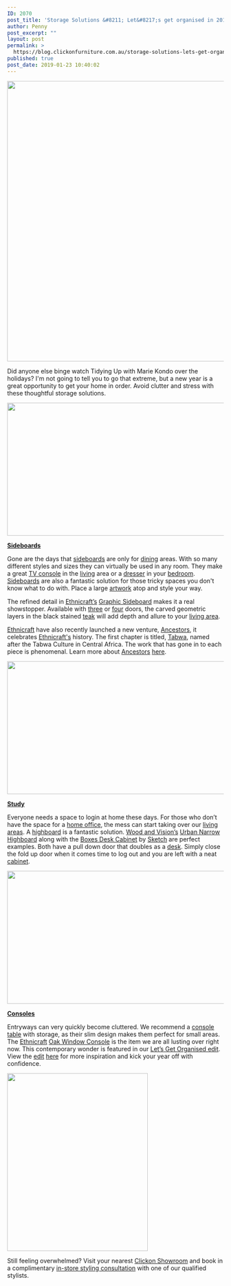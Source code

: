 ```yaml
---
ID: 2070
post_title: 'Storage Solutions &#8211; Let&#8217;s get organised in 2019!'
author: Penny
post_excerpt: ""
layout: post
permalink: >
  https://blog.clickonfurniture.com.au/storage-solutions-lets-get-organised-in-2019
published: true
post_date: 2019-01-23 10:40:02
---
```

<a href="https://www.clickonfurniture.com.au/boxes-cabinet-tall"><img class="aligncenter size-large wp-image-2096" src="https://blog.clickonfurniture.com.au/wp-content/uploads/2019/01/lifestyle-11_4.jpg" alt="" width="650" height="650" /></a>
<p style="text-align: left">Did anyone else binge watch Tidying Up with Marie Kondo over the holidays? I'm not going to tell you to go that extreme, but a new year is a great opportunity to get your home in order. Avoid clutter and stress with these thoughtful storage solutions.</p>
<a href="https://www.clickonfurniture.com.au/ethnicraft-teak-graphic-sideboard-4-door"><img class="aligncenter size-large wp-image-2092" src="https://blog.clickonfurniture.com.au/wp-content/uploads/2019/01/graphic-1-1024x485.jpg" alt="" width="650" height="308" /></a>
<p style="text-align: left"><a href="https://www.clickonfurniture.com.au/living-room-furniture/sideboards"><strong>Sideboards</strong></a></p>
Gone are the days that <a href="https://www.clickonfurniture.com.au/living-room-furniture/sideboards">sideboards</a> are only for <a href="https://www.clickonfurniture.com.au/dining">dining</a> areas. With so many different styles and sizes they can virtually be used in any room. They make a great <a href="https://www.clickonfurniture.com.au/living-room-furniture/tv-consoles">TV console</a> in the <a href="https://www.clickonfurniture.com.au/living-room-furniture">living</a> area or a <a href="https://www.clickonfurniture.com.au/bedroom-furniture/dressers">dresser</a> in your <a href="https://www.clickonfurniture.com.au/bedroom-furniture">bedroom</a>. <a href="https://www.clickonfurniture.com.au/living-room-furniture/sideboards">Sideboards</a> are also a fantastic solution for those tricky spaces you don't know what to do with. Place a large <a href="https://www.clickonfurniture.com.au/homewares/designer-prints">artwork</a> atop and style your way.
<p style="text-align: left">The refined detail in <a href="https://www.clickonfurniture.com.au/catalogsearch/result/?q=ethnicraft">Ethnicraft’s</a> <a href="https://www.clickonfurniture.com.au/catalogsearch/result/?q=graphic%20sideboard">Graphic Sideboard</a> makes it a real showstopper. Available with <a href="https://www.clickonfurniture.com.au/ethnicraft-teak-graphic-sideboard-3-door">three</a> or <a href="https://www.clickonfurniture.com.au/ethnicraft-teak-graphic-sideboard-4-door">four</a> doors, the carved geometric layers in the black stained <a href="https://www.clickonfurniture.com.au/brand/ethnicraft-teak">teak</a> will add depth and allure to your <a href="https://www.clickonfurniture.com.au/living-room-furniture">living area</a>.</p>
<p style="text-align: left"><a href="https://www.clickonfurniture.com.au/catalogsearch/result/?q=ethnicraft">Ethnicraft</a> have also recently launched a new venture, <a href="https://www.clickonfurniture.com.au/brand/ancestors">Ancestors</a>, it celebrates <a href="https://www.clickonfurniture.com.au/catalogsearch/result/?q=ethnicraft">Ethnicraft's</a> history. The first chapter is titled, <a href="https://www.clickonfurniture.com.au/brand/ancestors">Tabwa</a>, named after the Tabwa Culture in Central Africa. The work that has gone in to each piece is phenomenal. Learn more about <a href="https://www.clickonfurniture.com.au/brand/ancestors">Ancestors</a> <a href="https://www.ethnicraft.com/ancestors/">here</a>.</p>
<p style="text-align: left"><a href="https://www.clickonfurniture.com.au/ancestors-tabwa-sideboard-4-doors"><img class="aligncenter size-large wp-image-2091" src="https://blog.clickonfurniture.com.au/wp-content/uploads/2019/01/ancestors-1024x485.jpg" alt="" width="650" height="308" /></a></p>
<p style="text-align: left"><a href="https://www.clickonfurniture.com.au/work/desks"><strong>Study</strong></a></p>
<p style="text-align: left">Everyone needs a space to login at home these days. For those who don’t have the space for a <a href="https://www.clickonfurniture.com.au/work">home office</a>, the mess can start taking over our <a href="https://www.clickonfurniture.com.au/living-room-furniture">living areas</a>. A <a href="https://www.clickonfurniture.com.au/catalogsearch/result/?q=highboard">highboard</a> is a fantastic solution. <a href="https://blog.clickonfurniture.com.au/wood-vision">Wood and Vision’s</a> <a href="https://www.clickonfurniture.com.au/brand/wood-and-vision/urban-narrow-highboard">Urban Narrow Highboard</a> along with the <a href="https://www.clickonfurniture.com.au/boxes-desk-cabinet">Boxes Desk Cabinet</a> by <a href="https://www.clickonfurniture.com.au/brand/sketch">Sketch</a> are perfect examples. Both have a pull down door that doubles as a <a href="https://www.clickonfurniture.com.au/work/desks">desk</a>. Simply close the fold up door when it comes time to log out and you are left with a neat <a href="https://www.clickonfurniture.com.au/living-room-furniture/cabinets">cabinet</a>.</p>
<a href="https://www.clickonfurniture.com.au/urban-narrow-highboard"><img class="aligncenter size-large wp-image-2093" src="https://blog.clickonfurniture.com.au/wp-content/uploads/2019/01/WV-1024x485.jpg" alt="" width="650" height="308" /></a>
<p style="text-align: left"><a href="https://www.clickonfurniture.com.au/living-room-furniture/console-tables"><strong>Consoles</strong></a></p>
<p style="text-align: left">Entryways can very quickly become cluttered. We recommend a <a href="https://www.clickonfurniture.com.au/living-room-furniture/console-tables">console table</a> with storage, as their slim design makes them perfect for small areas. The <a href="https://www.clickonfurniture.com.au/catalogsearch/result/?q=ethnicraft">Ethnicraft</a> <a href="https://www.clickonfurniture.com.au/ethnicraft-oak-window-console-1-flip-door">Oak Window Console</a> is the item we are all lusting over right now. This contemporary wonder is featured in our <a href="https://www.clickonfurniture.com.au/lets-get-organised">Let’s Get Organised edit</a>. View the <a href="https://www.clickonfurniture.com.au/lets-get-organised">edit</a> <a href="https://www.clickonfurniture.com.au/lets-get-organised">here</a> for more inspiration and kick your year off with confidence.</p>
<a href="https://www.clickonfurniture.com.au/ethnicraft-oak-window-console-1-flip-door"><img class="aligncenter size-full wp-image-2105" src="https://blog.clickonfurniture.com.au/wp-content/uploads/2019/01/Untitled.jpg" alt="" width="327" height="412" /></a>
<p style="text-align: left">Still feeling overwhelmed? Visit your nearest <a href="https://www.clickonfurniture.com.au/showrooms">Clickon Showroom</a> and book in a complimentary <a href="https://www.clickonfurniture.com.au/styling-consultations">in-store styling consultation</a> with one of our qualified stylists.</p>
&nbsp;